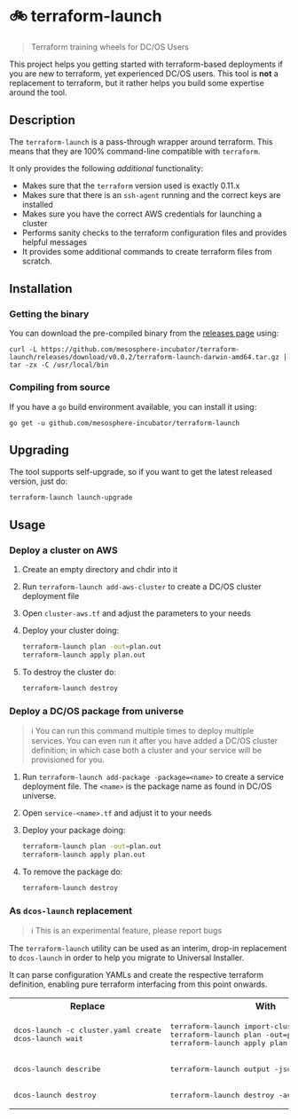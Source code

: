 # 🚲 terraform-launch

> Terraform training wheels for DC/OS Users

This project helps you getting started with terraform-based deployments if you are new to terraform, yet experienced DC/OS users. This tool is **not** a replacement to terraform, but it rather helps you build some expertise around the tool.

## Description

The `terraform-launch` is a pass-through  wrapper around terraform. This means that they are 100% command-line compatible with `terraform`.

It only provides the following _additional_ functionality:

* Makes sure that the `terraform` version used is exactly 0.11.x
* Makes sure that there is an `ssh-agent` running and the correct keys are installed
* Makes sure you have the correct AWS credentials for launching a cluster
* Performs sanity checks to the terraform configuration files and provides helpful messages
* It provides some additional commands to create terraform files from scratch.

## Installation

### Getting the binary

You can download the pre-compiled binary from the [releases page](https://github.com/mesosphere-incubator/terraform-launch/releases) using:

```
curl -L https://github.com/mesosphere-incubator/terraform-launch/releases/download/v0.0.2/terraform-launch-darwin-amd64.tar.gz | tar -zx -C /usr/local/bin
```

### Compiling from source

If you have a `go` build environment available, you can install it using:

```
go get -u github.com/mesosphere-incubator/terraform-launch
```

## Upgrading

The tool supports self-upgrade, so if you want to get the latest released version, just do:

```sh
terraform-launch launch-upgrade
```

## Usage

### Deploy a cluster on AWS

1. Create an empty directory and chdir into it
2. Run `terraform-launch add-aws-cluster` to create a DC/OS cluster deployment file
3. Open `cluster-aws.tf` and adjust the parameters to your needs
4. Deploy your cluster doing:
    ```sh
    terraform-launch plan -out=plan.out
    terraform-launch apply plan.out
    ```

5. To destroy the cluster do:
    ```sh
    terraform-launch destroy
    ```

### Deploy a DC/OS package from universe

> ℹ️ You can run this command multiple times to deploy multiple services.
> You can even run it after you have added a DC/OS cluster definition; in
> which case both a cluster and your service will be provisioned for you.

1. Run `terraform-launch add-package -package=<name>` to create a service deployment file. The `<name>` is the package name as found in DC/OS universe. 
2. Open `service-<name>.tf` and adjust it to your needs 
3. Deploy your package doing:
    ```sh
    terraform-launch plan -out=plan.out
    terraform-launch apply plan.out
    ```

4. To remove the package do:
    ```sh
    terraform-launch destroy
    ```

### As `dcos-launch` replacement

> ℹ️ This is an experimental feature, please report bugs

The `terraform-launch` utility can be used as an interim, drop-in replacement to `dcos-launch` in order to help you migrate to Universal Installer.

It can parse configuration YAMLs and create the respective terraform definition, enabling pure terraform interfacing from this point onwards.

<table>
    <tr>
        <th>
            Replace
        </th>
        <th>
            With
        </th>
    </tr>
    <tr>
        <td>
            <pre>dcos-launch -c cluster.yaml create
dcos-launch wait</pre>
        </td>
        <td>
            <pre>terraform-launch import-cluster cluster.yaml
terraform-launch plan -out=plan.out
terraform-launch apply plan.out</pre>
        </td>
    </tr>
    <tr>
        <td>
            <pre>dcos-launch describe</pre>
        </td>
        <td>
            <pre>terraform-launch output -json</pre>
        </td>
    </tr>
    <tr>
        <td>
            <pre>dcos-launch destroy</pre>
        </td>
        <td>
            <pre>terraform-launch destroy -auto-approve </pre>
        </td>
    </tr>
</table>
